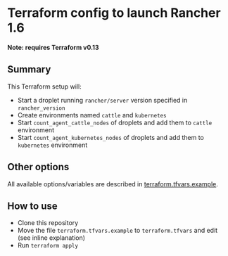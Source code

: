 # Terraform config to launch Rancher 1.6

**Note: requires Terraform v0.13**

## Summary

This Terraform setup will:

- Start a droplet running `rancher/server` version specified in `rancher_version`
- Create environments named `cattle` and `kubernetes`
- Start `count_agent_cattle_nodes` of droplets and add them to `cattle` environment
- Start `count_agent_kubernetes_nodes` of droplets and add them to `kubernetes` environment

## Other options

All available options/variables are described in [terraform.tfvars.example](https://github.com/superseb/tf-do-rancher16/blob/master/terraform.tfvars.example).

## How to use

- Clone this repository
- Move the file `terraform.tfvars.example` to `terraform.tfvars` and edit (see inline explanation)
- Run `terraform apply`
